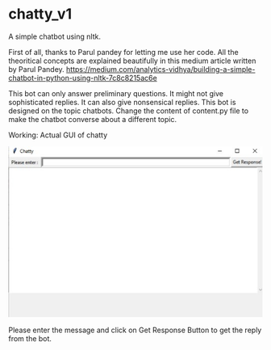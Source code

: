 # chatty_v1
A simple chatbot using nltk.

First of all, thanks to Parul pandey for letting me use her code.
All the theoritical concepts are explained beautifully in this medium article written by Parul Pandey.
https://medium.com/analytics-vidhya/building-a-simple-chatbot-in-python-using-nltk-7c8c8215ac6e

This bot can only answer preliminary questions. It might not give sophisticated replies. It can also give nonsensical replies.
This bot is designed on the topic chatbots. Change the content of content.py file to make the chatbot converse about a different topic.

Working:
Actual GUI of chatty

![What is this](chatty.jpg)

Please enter the message and click on Get Response Button to get the reply from the bot.
